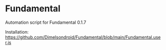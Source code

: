 # Fundamental
Automation script for Fundamental 0.1.7

Installation:
https://github.com/Dimelsondroid/Fundamental/blob/main/Fundamental.user.js
